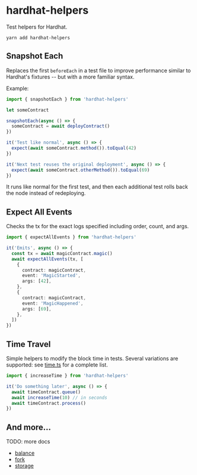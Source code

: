 # hardhat-helpers

Test helpers for Hardhat.

`yarn add hardhat-helpers`

## Snapshot Each

Replaces the first `beforeEach` in a test file to improve performance similar to Hardhat's fixtures -- but with a more familiar syntax.

Example:

```typescript
import { snapshotEach } from 'hardhat-helpers'

let someContract

snapshotEach(async () => {
  someContract = await deployContract()
})

it('Test like normal', async () => {
  expect(await someContract.method()).toEqual(42)
})

it('Next test reuses the original deployment', async () => {
  expect(await someContract.otherMethod()).toEqual(69)
})
```

It runs like normal for the first test, and then each additional test rolls back the node instead of redeploying.

## Expect All Events

Checks the tx for the exact logs specified including order, count, and args.

```typescript
import { expectAllEvents } from 'hardhat-helpers'

it('Emits', async () => {
  const tx = await magicContract.magic()
  await expectAllEvents(tx, [
    {
      contract: magicContract,
      event: 'MagicStarted',
      args: [42],
    },
    {
      contract: magicContract,
      event: 'MagicHappened',
      args: [69],
    },
  ])
})
```

## Time Travel

Simple helpers to modify the block time in tests. Several variations are supported: see [time.ts](./src/time.ts) for a complete list.

```typescript
import { increaseTime } from 'hardhat-helpers'

it('Do something later', async () => {
  await timeContract.queue()
  await increaseTime(10) // in seconds
  await timeContract.process()
})
```

## And more...

TODO: more docs

- [balance](./src/balance.ts)
- [fork](./src/fork.ts)
- [storage](./src/storage.ts)
